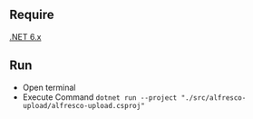 ## Require

[.NET 6.x](https://dotnet.microsoft.com/en-us/download/dotnet/6.0)


## Run

- Open terminal
- Execute Command `dotnet run --project "./src/alfresco-upload/alfresco-upload.csproj"`